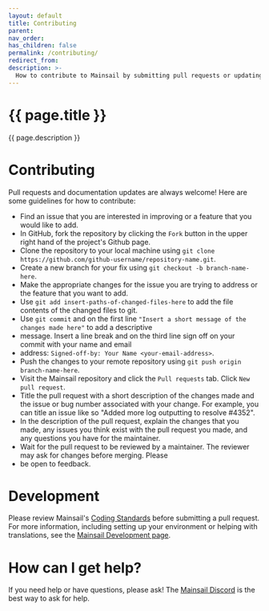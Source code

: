 ```yaml
---
layout: default
title: Contributing
parent:
nav_order:
has_children: false
permalink: /contributing/
redirect_from:
description: >-
  How to contribute to Mainsail by submitting pull requests or updating documentation.
---
```

 # {{ page.title }}
{{ page.description }}

# Contributing

Pull requests and documentation updates are always welcome! Here are some guidelines for how to contribute:

* Find an issue that you are interested in improving or a feature that you would like to add.
* In GitHub, fork the repository by clicking the `Fork` button in the upper right hand of the project's Github page.
* Clone the repository to your local machine using `git clone https://github.com/github-username/repository-name.git`.
* Create a new branch for your fix using `git checkout -b branch-name-here`.
* Make the appropriate changes for the issue you are trying to address or the feature that you want to add.
* Use `git add insert-paths-of-changed-files-here` to add the file contents of the changed files to git.
* Use `git commit` and on the first line `"Insert a short message of the changes made here"` to add a descriptive
* message. Insert a line break and on the third line sign off on your commit with your name and email
* address: `Signed-off-by: Your Name <your-email-address>`.
* Push the changes to your remote repository using `git push origin branch-name-here`.
* Visit the Mainsail repository and click the `Pull requests` tab.  Click `New pull request`.
* Title the pull request with a short description of the changes made and the issue or bug number associated
with your change. For example, you can title an issue like so "Added more log outputting to resolve #4352".
* In the description of the pull request, explain the changes that you made, any issues you think exist with the
pull request you made, and any questions you have for the maintainer.
* Wait for the pull request to be reviewed by a maintainer.  The reviewer may ask for changes before merging.  Please
* be open to feedback.

# Development
Please review Mainsail's [Coding Standards](/code-standards) before submitting a pull request.  For more information,
including setting up your environment or helping with translations, see the [Mainsail Development page](/development).


# How can I get help?

If you need help or have questions, please ask!  The [Mainsail Discord](https://discord.gg/skWTwTD) is the
best way to ask for help.


